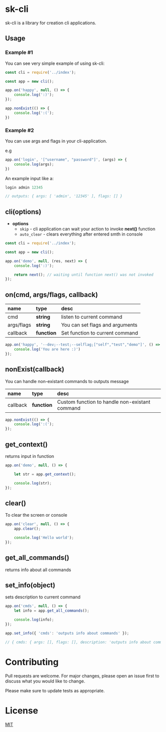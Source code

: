 # sk-cli

sk-cli is a library for creation cli applications.

## Usage

### Example #1

You can see very simple example of using sk-cli:

```javascript
const cli = require('../index');

const app = new cli();

app.on('happy', null, () => {
    console.log(':)');
});

app.nonExist(() => {
    console.log(':(');
})
```

### Example #2

You can use args and flags in your cli-application.

e.g

```javascript
app.on('login', '["username", "password"]', (args) => {
    console.log(args);
})
```

An example input like a:

```javascript
login admin 12345

// outputs: { args: [ 'admin', '12345' ], flags: [] }
```

## cli(options)

* **options**
    * `skip` - cli application can wait your action to invoke **next()** function
    * `auto_clear` - clears everything after entered smth in console

```javascript
const cli = require('../index');

const app = new cli();

app.on('demo', null, (res, next) => {
    console.log(':)');

    return next(); // waiting until function next() was not invoked
});
```

## on(cmd, args/flags, callback)

|**name**|**type**|**desc**|
|:---|:---|:---|
|cmd|**string**|listen to current command|
|args/flags|**string**|You can set flags and arguments|
|callback|**function**|Set function to current command|

```javascript
app.on('happy', '--dev;--test;--selflag;["self","test","demo"]', () => {
    console.log('You are here :)')
});
```

## nonExist(callback)

You can handle non-existant commands to outputs message

|**name**|**type**|**desc**|
|:---|:---|:---|
|callback|**function**| Custom function to handle non-existant command|

```javascript
app.nonExist(() => {
    console.log(':(');
});
```

## get_context()

returns input in function

```javascript
app.on('demo', null, () => {

    let str = app.get_context();

    console.log(str);
});
```

## clear()

To clear the screen or console

```javascript
app.on('clear', null, () => {
    app.clear();

    console.log('Hello world');
});
```

## get_all_commands()

returns info about all commands

## set_info(object)

sets description to current command

```javascript
app.on('cmds', null, () => {
    let info = app.get_all_commands();

    console.log(info);
});

app.set_info({ 'cmds': 'outputs info about commands' });

// { cmds: { args: [], flags: [], description: 'outputs info about commands' }}
```

# Contributing

Pull requests are welcome. For major changes, please open an issue first to discuss what you would like to change.

Please make sure to update tests as appropriate.

# License
[MIT](https://github.com/Bennibrovold/cli/blob/master/LICENSE)